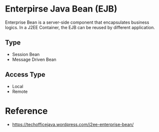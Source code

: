 # Enterpirse Java Bean (EJB)
Enterprise Bean is a server-side component that encapsulates business logics. In a J2EE Container, the EJB can be reused by different application.

## Type
* Session Bean
* Message Driven Bean 

## Access Type
* Local 
* Remote

# Reference
* https://techofficejava.wordpress.com/j2ee-enterprise-bean/
